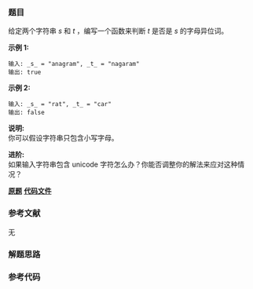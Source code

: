 ### 题目
给定两个字符串 _s_ 和 _t_ ，编写一个函数来判断 _t_ 是否是 _s_ 的字母异位词。

**示例  1:**

    
    
    输入: _s_ = "anagram", _t_ = "nagaram"
    输出: true
    

**示例 2:**

    
    
    输入: _s_ = "rat", _t_ = "car"
    输出: false

**说明:**  
你可以假设字符串只包含小写字母。

**进阶:**  
如果输入字符串包含 unicode 字符怎么办？你能否调整你的解法来应对这种情况？

 **[原题](https://leetcode-cn.com/problems/valid-anagram/)**    **[代码文件]()**


### 参考文献
无

### 解题思路




### 参考代码

```go


```




